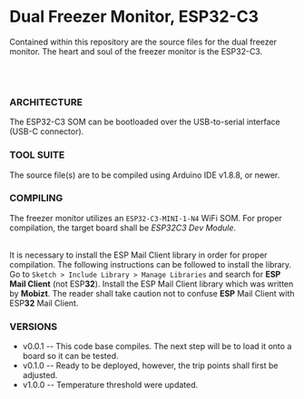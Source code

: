 # Dual Freezer Monitor, ESP32-C3 #

Contained within this repository are the source files for the dual freezer monitor.  The heart and soul of the freezer monitor is the ESP32-C3.

<br><br>

### ARCHITECTURE ###
The ESP32-C3 SOM can be bootloaded over the USB-to-serial interface (USB-C connector).  <br>

### TOOL SUITE ###

The source file(s) are to be compiled using Arduino IDE v1.8.8, or newer.   <br>

### COMPILING ###
The freezer monitor utilizes an `ESP32-C3-MINI-1-N4` WiFi SOM.  For proper compilation, the target board shall be *ESP32C3 Dev Module*.  <br><br>

It is necessary to install the ESP Mail Client library in order for proper compilation.  The following instructions can be followed to install the library.  
Go to `Sketch > Include Library > Manage Libraries` and search for **ESP Mail Client** (not ESP**32**). Install the ESP Mail Client library which was written by **Mobizt**.  The reader shall take caution not to confuse **ESP** Mail Client with ESP**32** Mail Client.  

### VERSIONS ###
* v0.0.1 -- This code base compiles.  The next step will be to load it onto a board so it can be tested.  
* v0.1.0 -- Ready to be deployed, however, the trip points shall first be adjusted.  
* v1.0.0 -- Temperature threshold were updated.  